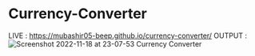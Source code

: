 # Currency-Converter
LIVE : https://mubashir05-beep.github.io/currency-converter/
OUTPUT : 
![Screenshot 2022-11-18 at 23-07-53 Currency Converter](https://user-images.githubusercontent.com/100374421/202773318-473ca502-fd87-46f6-88e7-007785ccd129.png)
